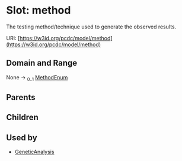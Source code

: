
# Slot: method


The testing method/technique used to generate the observed results.

URI: [https://w3id.org/pcdc/model/method](https://w3id.org/pcdc/model/method)


## Domain and Range

None &#8594;  <sub>0..1</sub> [MethodEnum](MethodEnum.md)

## Parents


## Children


## Used by

 * [GeneticAnalysis](GeneticAnalysis.md)
